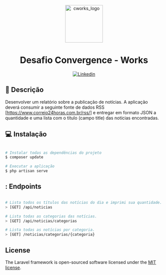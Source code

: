 <p align="center">
  <img src="https://lookaside.fbsbx.com/lookaside/crawler/media/?media_id=188096171243220" alt="cworks_logo" height="120"/>
</p>
<h1 align="center">
  Desafio Convergence - Works
</h1>

<p align="center">
  <a href="https://www.linkedin.com/in/realeliakim/">
    <img alt="Linkedin" src="https://img.shields.io/badge/-Eliakim%20Aquino-0e76a8?label=Linkedin&logo=linkedin&style=flat-square"/>
  </a>
</p>

## :page_facing_up: Descrição

Desenvolver um relatório sobre a publicação de notícias. A aplicação deverá consumir a seguinte fonte de dados RSS [https://www.correio24horas.com.br/rss/] e entregar em formato JSON a quantidade e uma lista com o titulo (campo title) das notícias encontradas.


## :computer: Instalação

```bash

# Instalar todas as dependências do projeto
$ composer update

# Executar a aplicação
$ php artisan serve


```

## : Endpoints

```bash

# Lista todos os títulos das notícias do dia e imprimi sua quantidade.
> [GET] /api/noticias

# Lista todas as categorias das notícias.
> [GET] /api/noticias/categorias

# Lista todas as notícias por categoria.
> [GET] /noticias/categorias/{categoria}

```


## License

The Laravel framework is open-sourced software licensed under the [MIT license](https://opensource.org/licenses/MIT).
